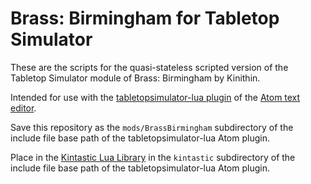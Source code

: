 Brass: Birmingham for Tabletop Simulator
========================================

These are the scripts for the quasi-stateless scripted version
of the Tabletop Simulator module of Brass: Birmingham by Kinithin.

Intended for use with the
[tabletopsimulator-lua plugin](https://github.com/Berserk-Games/atom-tabletopsimulator-lua/wiki)
of the [Atom text editor](https://atom.io/).

Save this repository as the `mods/BrassBirmingham` subdirectory
of the include file base path of the tabletopsimulator-lua Atom plugin.

Place in the [Kintastic Lua Library](https://github.com/ikegami/kintastic)
in the `kintastic` subdirectory of the include file base path of the
tabletopsimulator-lua Atom plugin.
